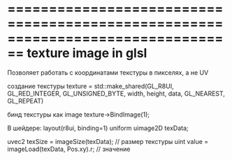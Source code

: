 ﻿================================================================================
texture image in glsl
================================================================================
Позволяет работать с координатами текстуры в пикселях, а не UV

создание текстуры
	texture = std::make_shared<GLTexture2D>(GL_R8UI, GL_RED_INTEGER, GL_UNSIGNED_BYTE, width, height, data, GL_NEAREST, GL_REPEAT)

бинд текстуры как image
	texture->BindImage(1);

В шейдере:
layout(r8ui, binding=1) uniform uimage2D texData;

uvec2 texSize = imageSize(texData); // размер текстуры
uint value = imageLoad(texData, Pos.xy).r; // значение